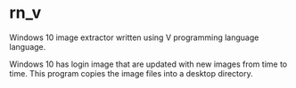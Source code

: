 # rn_v
Windows 10 image extractor written using V programming language language.

Windows 10 has login image that are updated with new images from time to time. This program copies the image files into a desktop directory.
